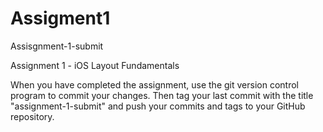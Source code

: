 # Assigment1  
Assisgnment-1-submit

Assignment 1 - iOS Layout Fundamentals
 



When you have completed the assignment, use the git version control program to commit your changes.  Then tag your last commit with the title "assignment-1-submit" and push your commits and tags to your GitHub repository.

